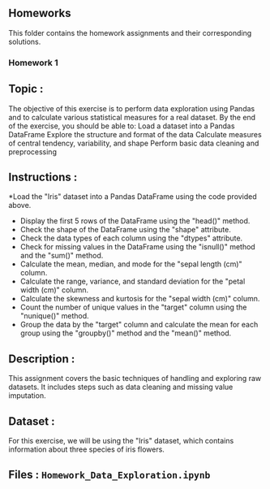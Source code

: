 ## Homeworks

This folder contains the homework assignments and their corresponding solutions.

### Homework 1

## Topic :
The objective of this exercise is to perform data exploration using Pandas and to calculate various statistical measures for a real dataset. By the end of the exercise, you should be able to:
Load a dataset into a Pandas DataFrame
Explore the structure and format of the data
Calculate measures of central tendency, variability, and shape
Perform basic data cleaning and preprocessing

## Instructions : 

*Load the "Iris" dataset into a Pandas DataFrame using the code provided above.
* Display the first 5 rows of the DataFrame using the "head()" method.
* Check the shape of the DataFrame using the "shape" attribute.
* Check the data types of each column using the "dtypes" attribute.
* Check for missing values in the DataFrame using the "isnull()" method and the "sum()" method.
* Calculate the mean, median, and mode for the "sepal length (cm)" column.
* Calculate the range, variance, and standard deviation for the "petal width (cm)" column.
* Calculate the skewness and kurtosis for the "sepal width (cm)" column.
* Count the number of unique values in the "target" column using the "nunique()" method.
* Group the data by the "target" column and calculate the mean for each group using the "groupby()" method and the "mean()" method.

## Description :
This assignment covers the basic techniques of handling and exploring raw datasets. It includes steps such as data cleaning and missing value imputation.

## Dataset :
For this exercise, we will be using the "Iris" dataset, which contains information about three species of iris flowers.

## Files : `Homework_Data_Exploration.ipynb`
